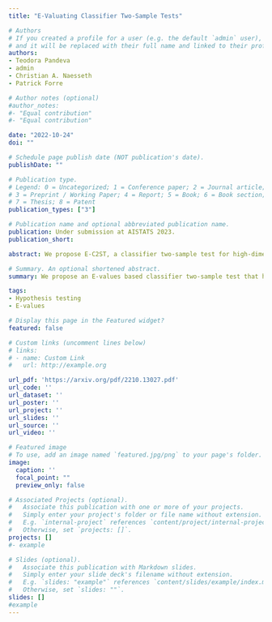 ```yaml
---
title: "E-Valuating Classifier Two-Sample Tests"

# Authors
# If you created a profile for a user (e.g. the default `admin` user), write the username (folder name) here 
# and it will be replaced with their full name and linked to their profile.
authors:
- Teodora Pandeva
- admin
- Christian A. Naesseth
- Patrick Forre

# Author notes (optional)
#author_notes:
#- "Equal contribution"
#- "Equal contribution"

date: "2022-10-24"
doi: ""

# Schedule page publish date (NOT publication's date).
publishDate: ""

# Publication type.
# Legend: 0 = Uncategorized; 1 = Conference paper; 2 = Journal article;
# 3 = Preprint / Working Paper; 4 = Report; 5 = Book; 6 = Book section;
# 7 = Thesis; 8 = Patent
publication_types: ["3"]

# Publication name and optional abbreviated publication name.
publication: Under submission at AISTATS 2023.
publication_short:

abstract: We propose E-C2ST, a classifier two-sample test for high-dimensional data based on E-values. Compared to p-values-based tests, tests with E-values have finite sample guarantees for the type I error. E-C2ST combines ideas from existing work on split likelihood ratio tests and predictive independence testing. The resulting E-values incorporate information about the alternative hypothesis. We demonstrate the utility of E-C2ST on simulated and real-life data. In all experiments, we observe that when going from small to large sample sizes, as expected, E-C2ST starts with lower power compared to other methods but eventually converges towards one. Simultaneously, E-C2ST's type I error stays substantially below the chosen significance level, which is not always the case for the baseline methods. Finally, we use an MRI dataset to demonstrate that multiplying E-values from multiple independently conducted studies leads to a combined E-value that retains the finite sample type I error guarantees while increasing the power.

# Summary. An optional shortened abstract.
summary: We propose an E-values based classifier two-sample test that has much stronger finite-sample type-I error control than existing methods.

tags: 
- Hypothesis testing
- E-values

# Display this page in the Featured widget?
featured: false

# Custom links (uncomment lines below)
# links:
# - name: Custom Link
#   url: http://example.org

url_pdf: 'https://arxiv.org/pdf/2210.13027.pdf'
url_code: ''
url_dataset: ''
url_poster: ''
url_project: ''
url_slides: ''
url_source: ''
url_video: ''

# Featured image
# To use, add an image named `featured.jpg/png` to your page's folder. 
image:
  caption: ''
  focal_point: ""
  preview_only: false

# Associated Projects (optional).
#   Associate this publication with one or more of your projects.
#   Simply enter your project's folder or file name without extension.
#   E.g. `internal-project` references `content/project/internal-project/index.md`.
#   Otherwise, set `projects: []`.
projects: []
#- example

# Slides (optional).
#   Associate this publication with Markdown slides.
#   Simply enter your slide deck's filename without extension.
#   E.g. `slides: "example"` references `content/slides/example/index.md`.
#   Otherwise, set `slides: ""`.
slides: []  
#example
---
```

